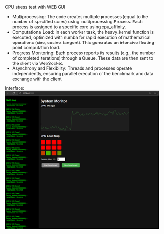 CPU stress test with WEB GUI

- Multiprocessing:
The code creates multiple processes (equal to the number of specified cores) using multiprocessing.Process. Each process is assigned to a specific core using cpu_affinity.
- Computational Load:
In each worker task, the heavy_kernel function is executed, optimized with numba for rapid execution of mathematical operations (sine, cosine, tangent). This generates an intensive floating-point computation load.
- Progress Monitoring:
Each process reports its results (e.g., the number of completed iterations) through a Queue. These data are then sent to the client via WebSocket.
- Asynchrony and Flexibility:
Threads and processes operate independently, ensuring parallel execution of the benchmark and data exchange with the client.

Interface:
![Img](https://github.com/Keryesh4ka/web-cpu-stress/blob/main/assets/example.png)